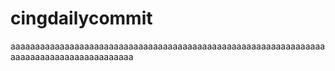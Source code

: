 # cingdailycommit
aaaaaaaaaaaaaaaaaaaaaaaaaaaaaaaaaaaaaaaaaaaaaaaaaaaaaaaaaaaaaaaaaaaaaaaaaaaaaaaaaaaaaaaaa